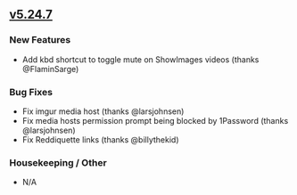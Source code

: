 ## [v5.24.7](https://github.com/honestbleeps/Reddit-Enhancement-Suite/releases/v5.24.7)

### New Features

- Add kbd shortcut to toggle mute on ShowImages videos (thanks @FlaminSarge)

### Bug Fixes

- Fix imgur media host (thanks @larsjohnsen)
- Fix media hosts permission prompt being blocked by 1Password (thanks @larsjohnsen)
- Fix Reddiquette links (thanks @billythekid)

### Housekeeping / Other

- N/A